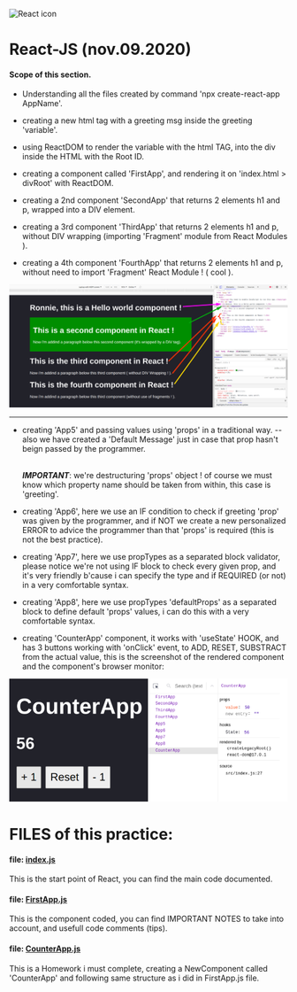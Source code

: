 <img src="https://raw.githubusercontent.com/rexxars/react-hexagon/master/logo/react-hexagon.png"
     alt="React icon"
     width=150px />
# React-JS (nov.09.2020)

#### Scope of this section.  

- Understanding all the files created by command 'npx create-react-app AppName'.

- creating a new html tag with a greeting msg inside the greeting 'variable'.

- using ReactDOM to render the variable with the html TAG, into the div inside the HTML with the Root ID.

- creating a component called 'FirstApp', and rendering it on 'index.html > divRoot' with ReactDOM.

- creating a 2nd component 'SecondApp' that returns 2 elements h1 and p, wrapped into a DIV element.

- creating a 3rd component 'ThirdApp' that returns 2 elements h1 and p, without DIV wrapping 
  (importing 'Fragment' module from React Modules ).

- creating a 4th component 'FourthApp' that returns 2 elements h1 and p, without need to import 'Fragment'
  React Module ! ( cool ).

<img src="https://github.com/ronniebm/React-JS/blob/main/03-counter-app/src/img/img01.png"
     alt="Screenshot of my first component !"
     width=1200px />

---  

- creating 'App5' and passing values using 'props' in a traditional way.
  -- also we have created a 'Default Message' just in case that prop hasn't
     beign passed by the programmer.<br><br>

     <b>*IMPORTANT*</b>: we're destructuring 'props' object ! of course we must know which
                property name should be taken from within, this case is 'greeting'.


- creating 'App6', here we use an IF condition to check if greeting 'prop' was given
  by the programmer, and if NOT we create a new personalized ERROR to advice the
  programmer than that 'props' is required (this is not the best practice).


- creating 'App7', here we use propTypes as a separated block validator, please notice 
  we're not using IF block to check every given prop, and it's very friendly b'cause
  i can specify the type and if REQUIRED (or not) in a very comfortable syntax.  


- creating 'App8', here we use propTypes 'defaultProps' as a separated block to define 
  default 'props' values, i can do this with a very comfortable syntax.

- creating 'CounterApp' component, it works with 'useState' HOOK, and has 3 buttons working with 'onClick' event, to ADD, RESET, SUBSTRACT from the actual value, this is the screenshot of the rendered component and the component's browser monitor:

<img src="https://github.com/ronniebm/React-JS/blob/main/03-counter-app/src/img/img02.png"
     alt="my CounterApp component !"
     width=800px />


# FILES of this practice:  

#### file: [index.js](https://github.com/ronniebm/React-JS/blob/main/03-counter-app/src/index.js)  
This is the start point of React, you can find the main code documented.  

#### file: [FirstApp.js](https://github.com/ronniebm/React-JS/blob/main/03-counter-app/src/FirstApp.js)  
This is the component coded, you can find IMPORTANT NOTES to take into account, and usefull code comments (tips).  

#### file: [CounterApp.js](https://github.com/ronniebm/React-JS/blob/main/03-counter-app/src/CounterApp.js)  
This is a Homework i must complete, creating a NewComponent called 'CounterApp' and following same structure as i did in FirstApp.js file.